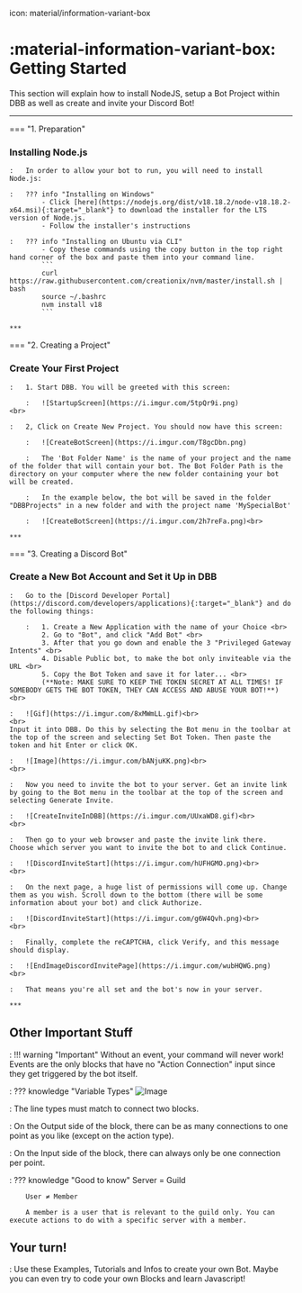 icon: material/information-variant-box

# :material-information-variant-box: Getting Started
This section will explain how to install NodeJS, setup a Bot Project within DBB as well as create and invite your Discord Bot!  
***

=== "1. Preparation"
    <h3>Installing Node.js</h3>

    :   In order to allow your bot to run, you will need to install Node.js:

    :   ??? info "Installing on Windows"
            - Click [here](https://nodejs.org/dist/v18.18.2/node-v18.18.2-x64.msi){:target="_blank"} to download the installer for the LTS version of Node.js.
            - Follow the installer's instructions

    :   ??? info "Installing on Ubuntu via CLI"
            - Copy these commands using the copy button in the top right hand corner of the box and paste them into your command line.
            ```
            curl https://raw.githubusercontent.com/creationix/nvm/master/install.sh | bash
            source ~/.bashrc
            nvm install v18
            ```

    ***

=== "2. Creating a Project"
    <h3>Create Your First Project</h3>

    :   1. Start DBB. You will be greeted with this screen:

        :   ![StartupScreen](https://i.imgur.com/5tpQr9i.png)
    <br>

    :   2, Click on Create New Project. You should now have this screen:

        :   ![CreateBotScreen](https://i.imgur.com/T8gcDbn.png)
    
        :   The 'Bot Folder Name' is the name of your project and the name of the folder that will contain your bot. The Bot Folder Path is the directory on your computer where the new folder containing your bot will be created.

        :   In the example below, the bot will be saved in the folder "DBBProjects" in a new folder and with the project name 'MySpecialBot'

        :   ![CreateBotScreen](https://i.imgur.com/2h7reFa.png)<br>

    ***

=== "3. Creating a Discord Bot"
    <h3>Create a New Bot Account and Set it Up in DBB</h3>

    :   Go to the [Discord Developer Portal](https://discord.com/developers/applications){:target="_blank"} and do the following things:

        :   1. Create a New Application with the name of your Choice <br>
            2. Go to "Bot", and click "Add Bot" <br>
            3. After that you go down and enable the 3 "Privileged Gateway Intents" <br>
            4. Disable Public bot, to make the bot only inviteable via the URL <br>
            5. Copy the Bot Token and save it for later... <br>
            (**Note: MAKE SURE TO KEEP THE TOKEN SECRET AT ALL TIMES! IF SOMEBODY GETS THE BOT TOKEN, THEY CAN ACCESS AND ABUSE YOUR BOT!**) <br>

    :   ![Gif](https://i.imgur.com/8xMWmLL.gif)<br>
    <br>
    Input it into DBB. Do this by selecting the Bot menu in the toolbar at the top of the screen and selecting Set Bot Token. Then paste the token and hit Enter or click OK.

    :   ![Image](https://i.imgur.com/bANjuKK.png)<br>
    <br>

    :   Now you need to invite the bot to your server. Get an invite link by going to the Bot menu in the toolbar at the top of the screen and selecting Generate Invite.

    :   ![CreateInviteInDBB](https://i.imgur.com/UUxaWD8.gif)<br>
    <br>

    :   Then go to your web browser and paste the invite link there. Choose which server you want to invite the bot to and click Continue.

    :   ![DiscordInviteStart](https://i.imgur.com/hUFHGMO.png)<br>
    <br>

    :   On the next page, a huge list of permissions will come up. Change them as you wish. Scroll down to the bottom (there will be some information about your bot) and click Authorize.

    :   ![DiscordInviteStart](https://i.imgur.com/g6W4Qvh.png)<br>
    <br>

    :   Finally, complete the reCAPTCHA, click Verify, and this message should display.

    :   ![EndImageDiscordInvitePage](https://i.imgur.com/wubHQWG.png)
    <br>

    :   That means you're all set and the bot's now in your server.

    ***

## Other Important Stuff

:   !!! warning "Important"
        Without an event, your command will never work! Events are the only blocks that have no "Action Connection" input since they get triggered by the bot itself.

:   ??? knowledge "Variable Types"
        ![Image](https://i.imgur.com/1n2IEHy.jpeg)

:   The line types must match to connect two blocks.

:   On the Output side of the block, there can be as many connections to one point as you like (except on the action type).

:   On the Input side of the block, there can always only be one connection per point.

:   ??? knowledge "Good to know"
        Server = Guild

        User ≠ Member

        A member is a user that is relevant to the guild only. You can execute actions to do with a specific server with a member.

## Your turn!
:   Use these Examples, Tutorials and Infos to create your own Bot. Maybe you can even try to code your own Blocks and learn Javascript!
